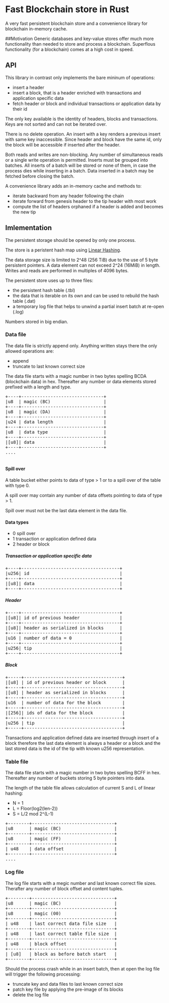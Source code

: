 # Fast Blockchain store in Rust
A very fast persistent blockchain store and a convenience library for blockchain in-memory cache.

##Motivation
Generic databases and key-value stores offer much more functionality 
than needed to store and process a blockchain. Superflous functionality (for a blockchain)
comes at a high cost in speed. 

## API
This library in contrast only implements the bare mininum of operations:

* insert a header
* insert a block, that is a header enriched with transactions and application specific data
* fetch header or block and individual transactions or application data by their id

The only key available is the identity of headers, blocks and transactions. 
Keys are not sorted and can not be iterated over. 

There is no delete operation. An insert with a key renders a previous insert with same key
inaccessible. Since header and block have the same id, only the block will be accessible 
if inserted after the header. 

Both reads and writes are non-blocking. Any number of simultaneous 
reads or a single write operation is permitted. 
Inserts must be grouped into batches. All inserts of a batch will be stored 
or none of them, in case the process dies while inserting in a batch.
Data inserted in a batch may be fetched before closing the batch.

A convenience library adds an in-memory cache and methods to:

* iterate backward from any header following the chain
* iterate forward from genesis header to the tip header with most work
* compute the list of headers orphaned if a header is added and becomes the new tip

## Imlementation
The persistent storage should be opened by only one process. 

The store is a peristent hash map using [Linear Hashing](https://en.wikipedia.org/wiki/Linear_hashing).

The data storage size is limited to 2^48 (256 TiB) due to the use of 5 byte persistent
pointers. A data element can not exceed 2^24 (16MiB) in length. 
Writes and reads are performed in multiples of 4096 bytes.

The persistent store uses up to three files:
* the persistent hash table (.tbl)
* the data that is iterable on its own and can be used to rebuild the hash table (.dat)
* a temporary log file that helps to unwind a partial insert batch at re-open (.log)

Numbers stored in big endian.

### Data file

The data file is strictly append only. Anything written stays there the only allowed operations are:
* append
* truncate to last known correct size

The data file starts with a magic number in two bytes spelling BCDA (blockchain data) in hex.
Thereafter any number or data elements stored prefixed with a length and type.

<pre>
+----+-------------------------------+
|u8  | magic (BC)                    |
+----+-------------------------------+
|u8  | magic (DA)                    |
+----+-------------------------------+
|u24 | data length                   |
+----+-------------------------------+
|u8  | data type                     |
+----+-------------------------------+
|[u8]| data                          |
+----+-------------------------------+
....

</pre>

#### Spill over

A table bucket either points to data of type > 1 or to a spill over of the table with type 0.

A spill over may contain any number of data offsets pointing to data of type > 1.

Spill over must not be the last data element in the data file.

#### Data types

* 0 spill over
* 1 transaction or application defined data
* 2 header or block

##### Transaction or application specific data
<pre>
+----+-------------------------------------+
|u256| id                                  |
+----+-------------------------------------+
|[u8]| data                                |
+----+-------------------------------------+
</pre>

##### Header
<pre>
+----+-------------------------------------+
|[u8]| id of previous header               |
+----+-------------------------------------+
|[u8]| header as serialized in blocks      |
+----+-------------------------------------+
|u16 | number of data = 0                  |
+----+-------------------------------------+
|u256| tip                                 |
+----+-------------------------------------+
</pre>

##### Block
<pre>
+-----+-------------------------------------+
|[u8] | id of previous header or block      |
+-----+-------------------------------------+
|[u8] | header as serialized in blocks      |
+-----+-------------------------------------+
|u16  | number of data for the block        |
+-----+-------------------------------------+
|[256]| ids of data for the block           |
+-----+-------------------------------------+
|u256 | tip                                 |
+-----+-------------------------------------+
</pre>

Transactions and application defined data are inserted through insert of a block
therefore the last data element is always a header or a block and the last stored data
is the id of the tip with known u256 representation.


### Table file

The data file starts with a magic number in two bytes spelling BCFF in hex.
Thereafter any number of buckets storing 5 byte pointers into data.

The length of the table file allows calculation of current S and L of linear hashing:

* N = 1
* L = Floor(log2(len-2))
* S = L/2 mod 2^(L-1)

<pre>
+--------+-------------------------------+
|u8      | magic (BC)                    |
+--------+-------------------------------+
|u8      | magic (FF)                    |
+--------+-------------------------------+
| u48    | data offset                   |
+--------+-------------------------------+
....
</pre>

### Log file

The log file starts with a megic number and last known correct file sizes.
Therafter any number of block offset and content tuples.

<pre>
+--------+-------------------------------+
|u8      | magic (BC)                    |
+--------+-------------------------------+
|u8      | magic (00)                    |
+--------+-------------------------------+
| u48    | last correct data file size   |
+--------+-------------------------------+
| u48    | last correct table file size  |
+--------+-------------------------------+
| u48    | block offset                  |
+--------+-------------------------------+
| [u8]   | block as before batch start   |
+--------+-------------------------------+
</pre>


Should the process crash while in an insert batch, then at open the log file will
trigger the following processing:
* truncate key and data files to last known correct size
* patch key file by applying the pre-image of its blocks
* delete the log file